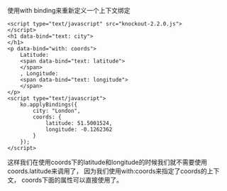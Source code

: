 使用with binding来重新定义一个上下文绑定

```
<script type="text/javascript" src="knockout-2.2.0.js">
</script>
<h1 data-bind="text: city">
</h1>
<p data-bind="with: coords">
    Latitude:
    <span data-bind="text: latitude">
    </span>
    , Longitude:
    <span data-bind="text: longitude">
    </span>
</p>
<script type="text/javascript">
    ko.applyBindings({
        city: "London",
        coords: {
            latitude: 51.5001524,
            longitude: -0.1262362
        }
    });
</script>
```
这样我们在使用coords下的latitude和longitude的时候我们就不需要使用coords.latitude来调用了，
因为我们使用with:coords来指定了coords的上下文， coords下面的属性可以直接使用了。



